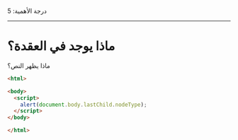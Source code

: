 درجة الأهمية: 5

---

# ماذا يوجد في العقدة؟

ماذا يظهر النص؟

```html
<html>

<body>
  <script>
    alert(document.body.lastChild.nodeType);
  </script>
</body>

</html>
```
